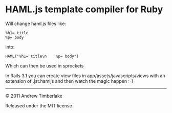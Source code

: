 HAML.js template compiler for Ruby
==================================

Will change haml.js files like:

    %h1= title
    %p= body

into:

    HAML("%h1= title\n    %p= body")


Which can then be used in sprockets


In Rails 3.1 you can create view files in app/assets/javascripts/views with an extension of .jst.hamljs and then watch the magic happen :-)

-----

&copy; 2011 Andrew Timberlake

Released under the MIT license
